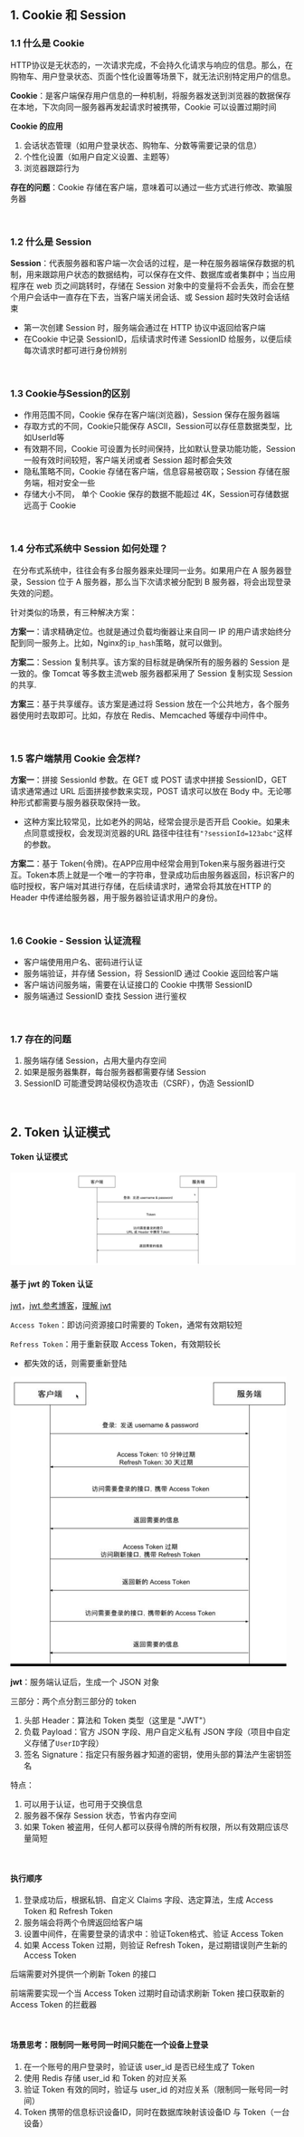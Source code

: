 ## 1. Cookie 和 Session

### 1.1 什么是 Cookie

​	HTTP协议是无状态的，一次请求完成，不会持久化请求与响应的信息。那么，在购物车、用户登录状态、页面个性化设置等场景下，就无法识别特定用户的信息。

**Cookie**：是客户端保存用户信息的一种机制，将服务器发送到浏览器的数据保存在本地，下次向同一服务器再发起请求时被携带，Cookie 可以设置过期时间

**Cookie 的应用**

1. 会话状态管理（如用户登录状态、购物车、分数等需要记录的信息）
2. 个性化设置（如用户自定义设置、主题等）
3. 浏览器跟踪行为

**存在的问题**：Cookie 存储在客户端，意味着可以通过一些方式进行修改、欺骗服务器

<br>

### 1.2 什么是 Session

**Session**：代表服务器和客户端一次会话的过程，是一种在服务器端保存数据的机制，用来跟踪用户状态的数据结构，可以保存在文件、数据库或者集群中；当应用程序在 web 页之间跳转时，存储在 Session 对象中的变量将不会丢失，而会在整个用户会话中一直存在下去，当客户端关闭会话、或 Session 超时失效时会话结束

- 第一次创建 Session 时，服务端会通过在 HTTP 协议中返回给客户端
- 在Cookie 中记录 SessionID，后续请求时传递 SessionID 给服务，以便后续每次请求时都可进行身份辨别

<br>

### 1.3 Cookie与Session的区别

- 作用范围不同，Cookie 保存在客户端(浏览器)，Session 保存在服务器端
- 存取方式的不同，Cookie只能保存 ASCII，Session可以存任意数据类型，比如UserId等
- 有效期不同，Cookie 可设置为长时间保持，比如默认登录功能功能，Session 一般有效时间较短，客户端关闭或者 Session 超时都会失效
- 隐私策略不同，Cookie 存储在客户端，信息容易被窃取；Session 存储在服务端，相对安全一些
- 存储大小不同， 单个 Cookie 保存的数据不能超过 4K，Session可存储数据远高于 Cookie

<br>

### 1.4 分布式系统中 Session 如何处理？

​	在分布式系统中，往往会有多台服务器来处理同一业务。如果用户在 A 服务器登录，Session 位于 A 服务器，那么当下次请求被分配到 B 服务器，将会出现登录失效的问题。

针对类似的场景，有三种解决方案：

**方案一**：请求精确定位。也就是通过负载均衡器让来自同一 IP 的用户请求始终分配到同一服务上。比如，Nginx的`ip_hash`策略，就可以做到。

**方案二**：Session 复制共享。该方案的目标就是确保所有的服务器的 Session 是一致的。像 Tomcat 等多数主流web 服务器都采用了 Session 复制实现 Session 的共享.

**方案三**：基于共享缓存。该方案是通过将 Session 放在一个公共地方，各个服务器使用时去取即可。比如，存放在 Redis、Memcached 等缓存中间件中。

<br>

### 1.5 客户端禁用 Cookie 会怎样?

**方案一**：拼接 SessionId 参数。在 GET 或 POST 请求中拼接 SessionID，GET 请求通常通过 URL 后面拼接参数来实现，POST 请求可以放在 Body 中。无论哪种形式都需要与服务器获取保持一致。

- 这种方案比较常见，比如老外的网站，经常会提示是否开启 Cookie。如果未点同意或授权，会发现浏览器的URL 路径中往往有`"?sessionId=123abc"`这样的参数。

**方案二**：基于 Token(令牌)。在APP应用中经常会用到Token来与服务器进行交互。Token本质上就是一个唯一的字符串，登录成功后由服务器返回，标识客户的临时授权，客户端对其进行存储，在后续请求时，通常会将其放在HTTP 的 Header 中传递给服务器，用于服务器验证请求用户的身份。

<br>

### 1.6 Cookie - Session 认证流程

- 客户端使用用户名、密码进行认证
- 服务端验证，并存储 Session，将 SessionID 通过 Cookie 返回给客户端
- 客户端访问服务端，需要在认证接口的 Cookie 中携带 SessionID
- 服务端通过 SessionID 查找 Session 进行鉴权

<br>

### 1.7 存在的问题

1. 服务端存储 Session，占用大量内存空间
2. 如果是服务器集群，每台服务器都需要存储 Session
3. SessionID 可能遭受跨站侵权伪造攻击（CSRF），伪造 SessionID

<br>

## 2. Token 认证模式

#### Token 认证模式

![image-20240414113529035](../../../static/image-20240414113529035.png)



#### 基于 jwt 的 Token 认证

[jwt](https://github.com/golang-jwt/jwt)，[jwt 参考博客](https://www.liwenzhou.com/posts/Go/json-web-token/)，[理解 jwt](https://blog.csdn.net/Sky_QiaoBa_Sum/article/details/107584356)

`Access Token`：即访问资源接口时需要的 Token，通常有效期较短

`Refress Token`：用于重新获取 Access Token，有效期较长

- 都失效的话，则需要重新登陆

<img src="../../../static/image-20240311064621683.png" alt="image-20240311064621683" style="zoom:50%;" />	



**jwt**：服务端认证后，生成一个 JSON 对象

三部分：两个点分割三部分的 token

1. 头部 Header：算法和 Token 类型（这里是 "JWT"）
2. 负载 Payload：官方 JSON 字段、用户自定义私有 JSON 字段（项目中自定义存储了`UserID`字段）
3. 签名 Signature：指定只有服务器才知道的密钥，使用头部的算法产生密钥签名

特点：

1. 可以用于认证，也可用于交换信息
2. 服务器不保存 Session 状态，节省内存空间
3. 如果 Token 被盗用，任何人都可以获得令牌的所有权限，所以有效期应该尽量简短

<br>

#### 执行顺序

1. 登录成功后，根据私钥、自定义 Claims 字段、选定算法，生成 Access Token 和 Refresh Token
2. 服务端会将两个令牌返回给客户端
3. 设置中间件，在需要登录的请求中：验证Token格式、验证 Access Token
4. 如果 Access Token 过期，则验证 Refresh Token，是过期错误则产生新的 Access Token

后端需要对外提供一个刷新 Token 的接口

前端需要实现一个当  Access Token 过期时自动请求刷新 Token 接口获取新的 Access Token 的拦截器

<br>

#### 场景思考：限制同一账号同一时间只能在一个设备上登录

1. 在一个账号的用户登录时，验证该 user_id 是否已经生成了 Token
2. 使用 Redis 存储 user_id 和 Token 的对应关系
3. 验证 Token 有效的同时，验证与 user_id 的对应关系（限制同一账号同一时间）
4. Token 携带的信息标识设备ID，同时在数据库映射该设备ID 与 Token（一台设备）

<br>









